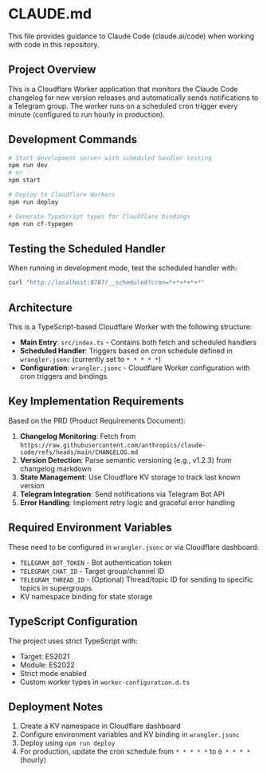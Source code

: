# CLAUDE.md

This file provides guidance to Claude Code (claude.ai/code) when working with code in this repository.

## Project Overview

This is a Cloudflare Worker application that monitors the Claude Code changelog for new version releases and automatically sends notifications to a Telegram group. The worker runs on a scheduled cron trigger every minute (configured to run hourly in production).

## Development Commands

```bash
# Start development server with scheduled handler testing
npm run dev
# or
npm start

# Deploy to Cloudflare Workers
npm run deploy

# Generate TypeScript types for Cloudflare bindings
npm run cf-typegen
```

## Testing the Scheduled Handler

When running in development mode, test the scheduled handler with:
```bash
curl "http://localhost:8787/__scheduled?cron=*+*+*+*+*"
```

## Architecture

This is a TypeScript-based Cloudflare Worker with the following structure:

- **Main Entry**: `src/index.ts` - Contains both fetch and scheduled handlers
- **Scheduled Handler**: Triggers based on cron schedule defined in `wrangler.jsonc` (currently set to `* * * * *`)
- **Configuration**: `wrangler.jsonc` - Cloudflare Worker configuration with cron triggers and bindings

## Key Implementation Requirements

Based on the PRD (Product Requirements Document):

1. **Changelog Monitoring**: Fetch from `https://raw.githubusercontent.com/anthropics/claude-code/refs/heads/main/CHANGELOG.md`
2. **Version Detection**: Parse semantic versioning (e.g., v1.2.3) from changelog markdown
3. **State Management**: Use Cloudflare KV storage to track last known version
4. **Telegram Integration**: Send notifications via Telegram Bot API
5. **Error Handling**: Implement retry logic and graceful error handling

## Required Environment Variables

These need to be configured in `wrangler.jsonc` or via Cloudflare dashboard:
- `TELEGRAM_BOT_TOKEN` - Bot authentication token
- `TELEGRAM_CHAT_ID` - Target group/channel ID
- `TELEGRAM_THREAD_ID` - (Optional) Thread/topic ID for sending to specific topics in supergroups
- KV namespace binding for state storage

## TypeScript Configuration

The project uses strict TypeScript with:
- Target: ES2021
- Module: ES2022
- Strict mode enabled
- Custom worker types in `worker-configuration.d.ts`

## Deployment Notes

1. Create a KV namespace in Cloudflare dashboard
2. Configure environment variables and KV binding in `wrangler.jsonc`
3. Deploy using `npm run deploy`
4. For production, update the cron schedule from `* * * * *` to `0 * * * *` (hourly)